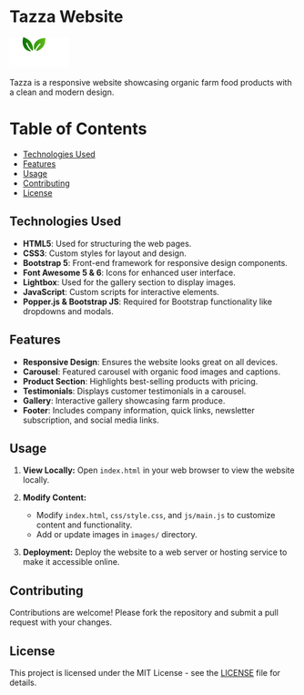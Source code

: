 # Tazza Website

![Tazza Logo](images/logo.png)

Tazza is a responsive website showcasing organic farm food products with a clean and modern design.

# Table of Contents

  - [Technologies Used](#technologies-used)
  - [Features](#features)
  - [Usage](#usage)
  - [Contributing](#contributing)
  - [License](#license)


## Technologies Used

- **HTML5**: Used for structuring the web pages.
- **CSS3**: Custom styles for layout and design.
- **Bootstrap 5**: Front-end framework for responsive design components.
- **Font Awesome 5 & 6**: Icons for enhanced user interface.
- **Lightbox**: Used for the gallery section to display images.
- **JavaScript**: Custom scripts for interactive elements.
- **Popper.js & Bootstrap JS**: Required for Bootstrap functionality like dropdowns and modals.

## Features

- **Responsive Design**: Ensures the website looks great on all devices.
- **Carousel**: Featured carousel with organic food images and captions.
- **Product Section**: Highlights best-selling products with pricing.
- **Testimonials**: Displays customer testimonials in a carousel.
- **Gallery**: Interactive gallery showcasing farm produce.
- **Footer**: Includes company information, quick links, newsletter subscription, and social media links.

## Usage

1. **View Locally:**
   Open `index.html` in your web browser to view the website locally.

2. **Modify Content:**
   - Modify `index.html`, `css/style.css`, and `js/main.js` to customize content and functionality.
   - Add or update images in `images/` directory.

3. **Deployment:**
   Deploy the website to a web server or hosting service to make it accessible online.


## Contributing

Contributions are welcome! Please fork the repository and submit a pull request with your changes.

## License

This project is licensed under the MIT License - see the [LICENSE](LICENSE) file for details.
